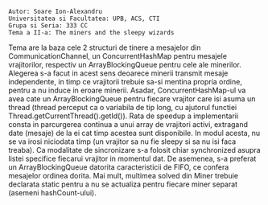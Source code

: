 	Autor: Soare Ion-Alexandru
	Universitatea si Facultatea: UPB, ACS, CTI
	Grupa si Seria: 333 CC
	Tema a II-a: The miners and the sleepy wizards

Tema are la baza cele 2 structuri de tinere a mesajelor din CommunicationChannel, un ConcurrentHashMap pentru mesajele vrajitorilor,
respectiv un ArrayBlockingQueue pentru cele ale minerilor. Alegerea s-a facut in acest sens deoarece minerii transmit mesaje independente,
in timp ce vrajitorii trebuie sa-si mentina propria ordine, pentru a nu induce in eroare minerii. Asadar, ConcurrentHashMap-ul va avea
cate un ArrayBlockingQueue<Message> pentru fiecare vrajitor care isi asuma un thread (thread perceput ca o variabila de tip long, cu ajutorul
functiei Thread.getCurrentThread().getId()).
	Rata de speedup a implementarii consta in parcurgerea continua a unui array de vrajitori activi, extragand date (mesaje) de la ei cat timp
acestea sunt disponibile. In modul acesta, nu se va irosi niciodata timp (un vrajitor sa nu fie sleepy si sa nu isi faca treaba). Ca modalitate
de sincronizare s-a folosit chiar synchronized asupra listei specifice fiecarui vrajitor in momentul dat. De asemenea, s-a preferat un ArrayBlockingQueue
datorita caracteristicii de FIFO, ce confera mesajelor ordinea dorita. Mai mult, multimea solved din Miner trebuie declarata static pentru a nu se 
actualiza pentru fiecare miner separat (asemeni hashCount-ului).
